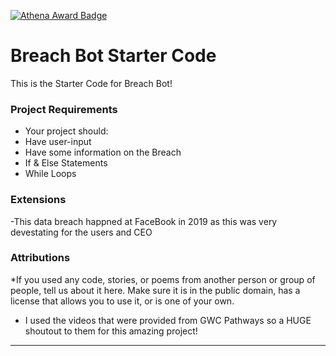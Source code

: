 [![Athena Award Badge](https://img.shields.io/endpoint?url=https%3A%2F%2Faward.athena.hackclub.com%2Fapi%2Fbadge)](https://award.athena.hackclub.com?utm_source=readme)
# Breach Bot Starter Code

This is the Starter Code for Breach Bot!

### Project Requirements
- Your project should:
- Have user-input
- Have some information on the Breach
- If & Else Statements
- While Loops

### Extensions
-This data breach happned at FaceBook in 2019 as this was very devestating for the users and CEO

###  Attributions
*If you used any code, stories, or poems from another person or group of people, tell us about it here. Make sure it is in the public domain, has a license that allows you to use it, or is one of your own. 
- I used the videos that were provided from GWC Pathways so a HUGE shoutout to them for this amazing project! 

------------------------------------------------------------------------------------------------------------------------------------------------------------------------------------------------------------------
